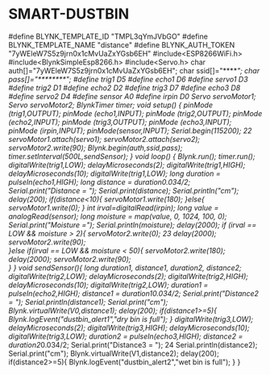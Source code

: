 # SMART-DUSTBIN

#define BLYNK_TEMPLATE_ID "TMPL3qYmJVbGO" 
#define BLYNK_TEMPLATE_NAME "distance" 
#define BLYNK_AUTH_TOKEN "7yWEleW7S5z9jrn0x1cMvUaZxYGsb6EH" 
#include<ESP8266WiFi.h> 
#include<BlynkSimpleEsp8266.h> 
#include<Servo.h> 
char auth[]="7yWEleW7S5z9jrn0x1cMvUaZxYGsb6EH"; 
char ssid[]="*******"; 
char pass[]="********"; 
#define trig1 D5 
#define echo1 D6 
#define servo1 D3 
#define trig2 D1 
#define echo2 D2 
#define trig3 D7 
#define echo3 D8 
#define servo2 D4 
#define sensor A0 
#define irpin D0 
Servo servoMotor1; 
Servo servoMotor2; 
BlynkTimer timer; 
void setup() { 
pinMode (trig1,OUTPUT); 
pinMode (echo1,INPUT); 
pinMode (trig2,OUTPUT); 
pinMode (echo2,INPUT); 
pinMode (trig3,OUTPUT); 
pinMode (echo3,INPUT); 
pinMode (irpin,INPUT); 
pinMode(sensor,INPUT); 
Serial.begin(115200); 
22 
servoMotor1.attach(servo1); 
servoMotor2.attach(servo2); 
servoMotor2.write(90); 
Blynk.begin(auth,ssid,pass); 
timer.setInterval(500L,sendSensor); 
} 
void loop() { 
Blynk.run(); 
timer.run(); 
digitalWrite(trig1,LOW); 
delayMicroseconds(2); 
digitalWrite(trig1,HIGH); 
delayMicroseconds(10); 
digitalWrite(trig1,LOW); 
long duration = pulseIn(echo1,HIGH); 
long distance = duration*0.034/2; 
Serial.print("Distance = "); 
Serial.print(distance); 
Serial.println("cm"); 
delay(200); 
if(distance<10){ 
servoMotor1.write(180); 
}else{ 
servoMotor1.write(0); 
} 
int irval=digitalRead(irpin); 
long value = analogRead(sensor); 
long moisture = map(value, 0, 1024, 100, 0); 
Serial.print("Moisture ="); 
Serial.println(moisture); 
delay(2000); 
if (irval == LOW && moisture > 2){ 
servoMotor2.write(0); 
23 
delay(2000); 
servoMotor2.write(90);  
}else if(irval == LOW && moisture <  50){ 
servoMotor2.write(180); 
delay(2000); 
servoMotor2.write(90);  
} 
} 
void sendSensor(){ 
long duration1, distance1, duration2, distance2;  
digitalWrite(trig2,LOW); 
delayMicroseconds(2); 
digitalWrite(trig2,HIGH); 
delayMicroseconds(10); 
digitalWrite(trig2,LOW); 
duration1 = pulseIn(echo2,HIGH); 
distance1 = duration1*0.034/2; 
Serial.print("Distance2 = "); 
Serial.println(distance1); 
Serial.print("cm"); 
Blynk.virtualWrite(V0,distance1); 
delay(200); 
if(distance1>=5){ 
Blynk.logEvent("dustbin_alert1","dry bin is full"); 
} 
digitalWrite(trig3,LOW); 
delayMicroseconds(2); 
digitalWrite(trig3,HIGH); 
delayMicroseconds(10); 
digitalWrite(trig3,LOW); 
duration2 = pulseIn(echo3,HIGH); 
distance2 = duration2*0.034/2; 
Serial.print("Distance3 = "); 
24 
Serial.println(distance2); 
Serial.print("cm"); 
Blynk.virtualWrite(V1,distance2); 
delay(200); 
if(distance2>=5){ 
Blynk.logEvent("dustbin_alert2","wet bin is full"); 
} 
}
